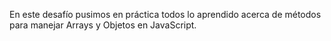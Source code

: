 En este desafío pusimos en práctica todos lo aprendido acerca de métodos para manejar Arrays y Objetos en JavaScript.
